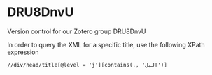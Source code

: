 # DRU8DnvU
 Version control for our Zotero group DRU8DnvU

 In order to query the XML for a specific title, use the following XPath expression

```xml
//div/head/title[@level = 'j'][contains(., 'البل')]
```
